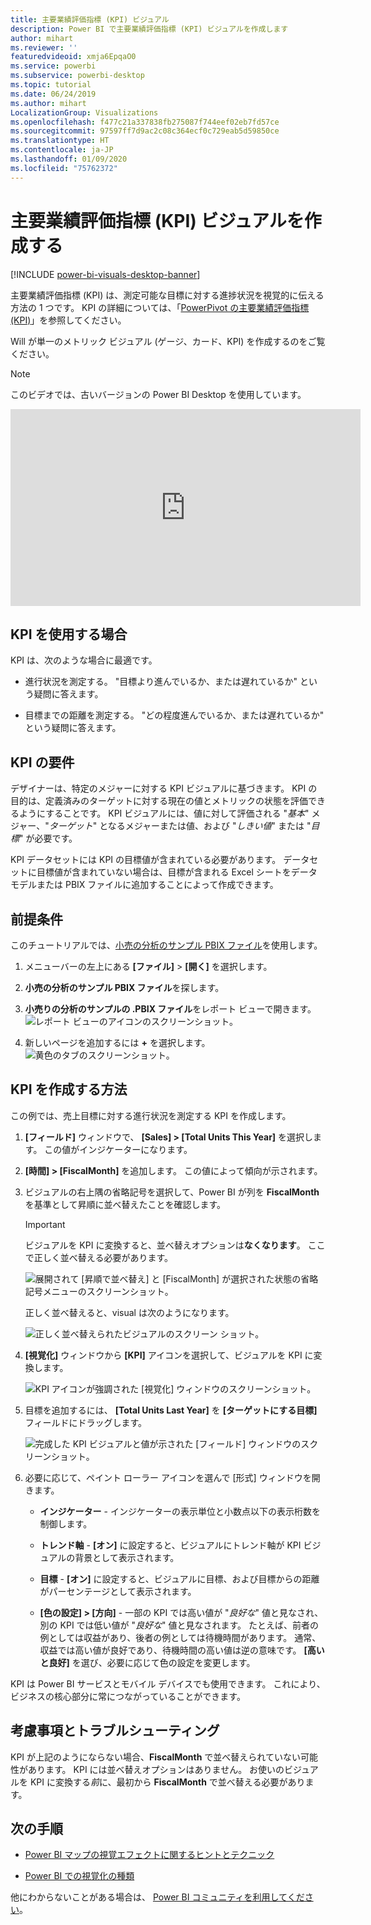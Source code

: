 ```yaml
---
title: 主要業績評価指標 (KPI) ビジュアル
description: Power BI で主要業績評価指標 (KPI) ビジュアルを作成します
author: mihart
ms.reviewer: ''
featuredvideoid: xmja6EpqaO0
ms.service: powerbi
ms.subservice: powerbi-desktop
ms.topic: tutorial
ms.date: 06/24/2019
ms.author: mihart
LocalizationGroup: Visualizations
ms.openlocfilehash: f477c21a337838fb275087f744eef02eb7fd57ce
ms.sourcegitcommit: 97597ff7d9ac2c08c364ecf0c729eab5d59850ce
ms.translationtype: HT
ms.contentlocale: ja-JP
ms.lasthandoff: 01/09/2020
ms.locfileid: "75762372"
---
```

# <a name="create-key-performance-indicator-kpi-visualizations"></a>主要業績評価指標 (KPI) ビジュアルを作成する

[!INCLUDE [power-bi-visuals-desktop-banner](../includes/power-bi-visuals-desktop-banner.md)]

主要業績評価指標 (KPI) は、測定可能な目標に対する進捗状況を視覚的に伝える方法の 1 つです。 KPI の詳細については、「[PowerPivot の主要業績評価指標 (KPI)](/previous-versions/sql/sql-server-2012/hh272050(v=sql.110))」を参照してください。

Will が単一のメトリック ビジュアル (ゲージ、カード、KPI) を作成するのをご覧ください。
   > [!NOTE]
   > このビデオでは、古いバージョンの Power BI Desktop を使用しています。
   > 
   > 
<iframe width="560" height="315" src="https://www.youtube.com/embed/xmja6EpqaO0?list=PL1N57mwBHtN0JFoKSR0n-tBkUJHeMP2cP" frameborder="0" allowfullscreen></iframe>

## <a name="when-to-use-a-kpi"></a>KPI を使用する場合

KPI は、次のような場合に最適です。

* 進行状況を測定する。 "目標より進んでいるか、または遅れているか" という疑問に答えます。

* 目標までの距離を測定する。 "どの程度進んでいるか、または遅れているか" という疑問に答えます。

## <a name="kpi-requirements"></a>KPI の要件

デザイナーは、特定のメジャーに対する KPI ビジュアルに基づきます。 KPI の目的は、定義済みのターゲットに対する現在の値とメトリックの状態を評価できるようにすることです。 KPI ビジュアルには、値に対して評価される "*基本*" メジャー、"*ターゲット*" となるメジャーまたは値、および "*しきい値*" または "*目標*" が必要です。

KPI データセットには KPI の目標値が含まれている必要があります。 データセットに目標値が含まれていない場合は、目標が含まれる Excel シートをデータ モデルまたは PBIX ファイルに追加することによって作成できます。

## <a name="prerequisites"></a>前提条件

このチュートリアルでは、[小売の分析のサンプル PBIX ファイル](https://download.microsoft.com/download/9/6/D/96DDC2FF-2568-491D-AAFA-AFDD6F763AE3/Retail%20Analysis%20Sample%20PBIX.pbix)を使用します。

1. メニューバーの左上にある **[ファイル]**  >  **[開く]** を選択します。

1. **小売の分析のサンプル PBIX ファイル**を探します。

1. **小売りの分析のサンプルの .PBIX ファイル**をレポート ビューで開きます。 ![レポート ビューのアイコンのスクリーンショット。](media/power-bi-visualization-kpi/power-bi-report-view.png)

1. 新しいページを追加するには **+** を選択します。 ![黄色のタブのスクリーンショット。](media/power-bi-visualization-kpi/power-bi-yellow-tab.png)

## <a name="how-to-create-a-kpi"></a>KPI を作成する方法

この例では、売上目標に対する進行状況を測定する KPI を作成します。

1. **[フィールド]** ウィンドウで、 **[Sales] > [Total Units This Year]** を選択します。  この値がインジケーターになります。

1. **[時間] > [FiscalMonth]** を追加します。  この値によって傾向が示されます。

1. ビジュアルの右上隅の省略記号を選択して、Power BI が列を **FiscalMonth** を基準として昇順に並べ替えたことを確認します。

    > [!IMPORTANT]
    > ビジュアルを KPI に変換すると、並べ替えオプションは**なくなります**。 ここで正しく並べ替える必要があります。

    ![展開されて [昇順で並べ替え] と [FiscalMonth] が選択された状態の省略記号メニューのスクリーンショット。](media/power-bi-visualization-kpi/power-bi-ascending-by-fiscal-month.png)

    正しく並べ替えると、visual は次のようになります。

    ![正しく並べ替えられたビジュアルのスクリーン ショット。](media/power-bi-visualization-kpi/power-bi-chart.png)

1. **[視覚化]** ウィンドウから **[KPI]** アイコンを選択して、ビジュアルを KPI に変換します。

    ![KPI アイコンが強調された [視覚化] ウィンドウのスクリーンショット。](media/power-bi-visualization-kpi/power-bi-kpi-template.png)

1. 目標を追加するには、 **[Total Units Last Year]** を **[ターゲットにする目標]** フィールドにドラッグします。

    ![完成した KPI ビジュアルと値が示された [フィールド] ウィンドウのスクリーンショット。](media/power-bi-visualization-kpi/power-bi-kpi-done.png)

1. 必要に応じて、ペイント ローラー アイコンを選んで [形式] ウィンドウを開きます。

    * **インジケーター** - インジケーターの表示単位と小数点以下の表示桁数を制御します。

    * **トレンド軸** - **[オン]** に設定すると、ビジュアルにトレンド軸が KPI ビジュアルの背景として表示されます。  

    * **目標** - **[オン]** に設定すると、ビジュアルに目標、および目標からの距離がパーセンテージとして表示されます。

    * **[色の設定] > [方向]** - 一部の KPI では高い値が "*良好な*" 値と見なされ、別の KPI では低い値が "*良好な*" 値と見なされます。 たとえば、前者の例としては収益があり、後者の例としては待機時間があります。 通常、収益では高い値が良好であり、待機時間の高い値は逆の意味です。 **[高いと良好]** を選び、必要に応じて色の設定を変更します。

KPI は Power BI サービスとモバイル デバイスでも使用できます。 これにより、ビジネスの核心部分に常につながっていることができます。

## <a name="considerations-and-troubleshooting"></a>考慮事項とトラブルシューティング

KPI が上記のようにならない場合、**FiscalMonth** で並べ替えられていない可能性があります。 KPI には並べ替えオプションはありません。 お使いのビジュアルを KPI に変換する*前*に、最初から **FiscalMonth** で並べ替える必要があります。

## <a name="next-steps"></a>次の手順

* [Power BI マップの視覚エフェクトに関するヒントとテクニック](power-bi-map-tips-and-tricks.md)

* [Power BI での視覚化の種類](power-bi-visualization-types-for-reports-and-q-and-a.md)

他にわからないことがある場合は、 [Power BI コミュニティを利用してください](https://community.powerbi.com/)。
